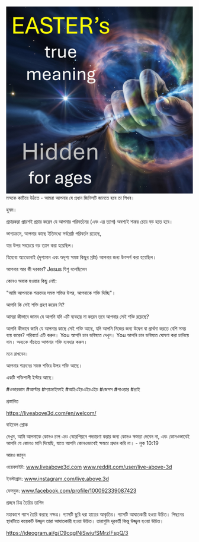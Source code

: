 ![Video cover image](../cover.jpeg)
মন্দকে কাটিয়ে উঠতে - আমরা আপনার যে প্রধান জিনিসটি জানতে হবে তা শিখব।

হুমম।

প্রচারকরা প্রায়শই প্রচার করেন যে আপনার পরিবর্তনের (এবং এর ত্যাগ) অবশ্যই শত্রুর চেয়ে বড় হতে হবে।

ভাগ্যক্রমে, আপনার কাছে ইতিমধ্যে সর্বশ্রেষ্ঠ পরিবর্তন রয়েছে,

যার উপর সবচেয়ে বড় ত্যাগ করা হয়েছিল।

যিহোবা অ্যাডোনাই (দৃশ্যমান এবং অদৃশ্য সমস্ত কিছুর স্রষ্টা) আপনার জন্য উত্সর্গ করা হয়েছিল।

আপনার আর কী দরকার? Jesus যিশু বলেছিলেন

কোনও অবাক হওয়ার কিছু নেই:

"আমি আপনাকে শত্রুদের সমস্ত শক্তির উপর, আপনাকে শক্তি দিচ্ছি"।

আপনি কি সেই শক্তি গ্রহণ করেন নি?

আমরা কীভাবে জানব যে আপনি যদি এটি ব্যবহার না করেন তবে আপনার সেই শক্তি রয়েছে?

আপনি কীভাবে জানি যে আপনার কাছে সেই শক্তি আছে, যদি আপনি নিজের জন্য উদ্বেগ বা প্রার্থনা করতে বেশি সময় ব্যয় করেন? পরিবর্তে এটি করুন। You আপনি চান ভবিষ্যত দেখুন। You আপনি চান ভবিষ্যত ঘোষণা করা চালিয়ে যান। অন্যকে বাঁচাতে আপনার শক্তি ব্যবহার করুন।

মনে রাখবেন।

আপনার শত্রুদের সমস্ত শক্তির উপর শক্তি আছে।

একটি শক্তিশালী ইস্টার আছে।

#ওভারকাম #আল্টার #স্যাক্রাইফাই #আইএইচএইচএইচ #জেসস #পাওয়ার #প্রাই

প্রস্তাবিত

https://liveabove3d.com/en/welcom/

বাইবেল শ্লোক


দেখুন, আমি আপনাকে কোনও চাপ এবং স্কোরপিয়নে পদচারণা করার জন্য কোনও ক্ষমতা দেবেন না, এবং কোনওভাবেই আপনি যে কোনও মানি দিয়েছি, যাতে আপনি কোনওভাবেই ক্ষমতা প্রদান করি না। - লুক 10:19


আরও জানুন

ওয়েবসাইট: www.liveabove3d.com www.reddit.com/user/live-above-3d


ইনস্টাগ্রাম: www.instagram.com/live.above.3d


ফেসবুক: www.facebook.com/profile/100092339087423

প্রচ্ছদ চিত্র তৈরির তাগিদ

মহাকাশে গ্যাস তৈরি করছে নক্ষত্র। গ্যাসটি ছুরি ধরা হাতের আকৃতির। গ্যাসটি আঘাতকারী হওয়া উচিত। পিছনের স্থানটিতে কয়েকটি উজ্জ্বল তারা আঘাতকারী হওয়া উচিত। তারাগুলি দূরবর্তী কিন্তু উজ্জ্বল হওয়া উচিত।

https://ideogram.ai/g/C9cqgINiSwiufSMrzIFspQ/3










